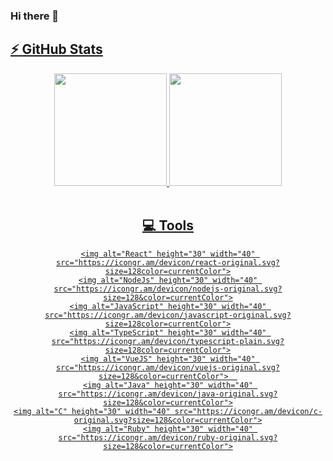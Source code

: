 ### Hi there 👋
<div align="center">
 	<a href="https://github.com/othiagos">
 	<h2 align="left">⚡ GitHub Stats</h2>
 	<img height="180em" src="https://github-readme-stats.vercel.app/api?username=othiagos&show_icons=true&theme=dracula&include_all_commits=true&count_private=true"/>
 	<img height="180em" src="https://github-readme-stats.vercel.app/api/top-langs/?username=othiagos&layout=compact&langs_count=10&theme=dracula&hide=css, scss,html,handlebars"/>
</div>
<div align="center"><br>
 	<h2>💻 Tools</h2>
  
 	<img alt="React" height="30" width="40" src="https://icongr.am/devicon/react-original.svg?size=128color=currentColor">
 	<img alt="NodeJs" height="30" width="40" src="https://icongr.am/devicon/nodejs-original.svg?size=128&color=currentColor">
 	<img alt="JavaScript" height="30" width="40" src="https://icongr.am/devicon/javascript-original.svg?size=128color=currentColor">
 	<img alt="TypeScript" height="30" width="40" src="https://icongr.am/devicon/typescript-plain.svg?size=128color=currentColor">
 	<img alt="VueJS" height="30" width="40" src="https://icongr.am/devicon/vuejs-original.svg?size=128&color=currentColor">  
 	<img alt="Java" height="30" width="40" src="https://icongr.am/devicon/java-original.svg?size=128&color=currentColor">
 	<img alt="C" height="30" width="40" src="https://icongr.am/devicon/c-original.svg?size=128&color=currentColor">
 	<img alt="Ruby" height="30" width="40" src="https://icongr.am/devicon/ruby-original.svg?size=128&color=currentColor">
</div>
